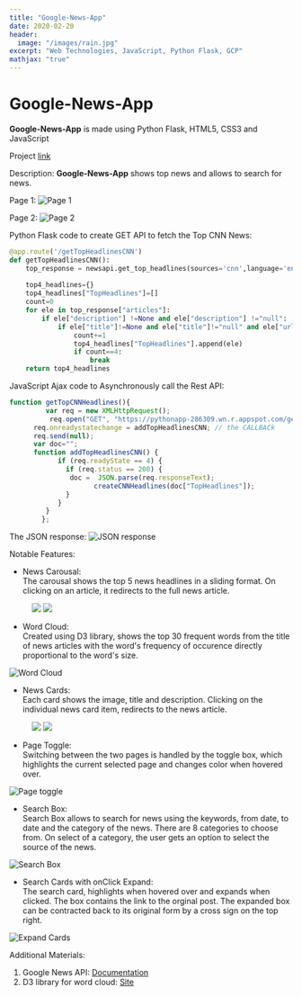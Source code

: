 ```yaml
---
title: "Google-News-App"
date: 2020-02-20
header:
  image: "/images/rain.jpg"
excerpt: "Web Technologies, JavaScript, Python Flask, GCP"
mathjax: "true"
---
```

# Google-News-App

**Google-News-App** is made using Python Flask, HTML5, CSS3 and JavaScript

Project [link](https://pythonapp-286309.wn.r.appspot.com/)

Description:
**Google-News-App** shows top news and allows to search for news.

Page 1:
<img src="{{ site.url }}{{ site.baseurl }}/images/newsapp/newsapppage1.jpg" alt="Page 1">

Page 2:
<img src="{{ site.url }}{{ site.baseurl }}/images/newsapp/newsapppage2.jpg" alt="Page 2">

Python Flask code to create GET API to fetch the Top CNN News:
```python
@app.route('/getTopHeadlinesCNN')
def getTopHeadlinesCNN():
    top_response = newsapi.get_top_headlines(sources='cnn',language='en')
     
    top4_headlines={}
    top4_headlines["TopHeadlines"]=[]
    count=0
    for ele in top_response["articles"]:
        if ele["description"] !=None and ele["description"] !="null":
            if ele["title"]!=None and ele["title"]!="null" and ele["url"]!=None and ele["url"]!="null" and ele["urlToImage"]!=None and ele["urlToImage"]!="null" and ele["source"]["id"]!=None and ele["source"]["id"]!="null" and ele["source"]["name"]!=None and ele["source"]["name"]!="null":
                count+=1
                top4_headlines["TopHeadlines"].append(ele)
                if count==4:
                    break
    return top4_headlines
```
JavaScript Ajax code to Asynchronously call the Rest API:
```js
function getTopCNNHeadlines(){
		 var req = new XMLHttpRequest();
		  req.open("GET", "https://pythonapp-286309.wn.r.appspot.com/getTopHeadlinesCNN", true);
      req.onreadystatechange = addTopHeadlinesCNN; // the CALLBACk
      req.send(null);
      var doc="";
      function addTopHeadlinesCNN() {
            if (req.readyState == 4) {
              if (req.status == 200) {
               doc =  JSON.parse(req.responseText); 
			         createCNNHeadlines(doc["TopHeadlines"]);
              }
            }
         }
		};
```
The JSON response:
<img src="{{ site.url }}{{ site.baseurl }}/images/newsapp/samplejson.png" alt="JSON response">

Notable Features:
+ News Carousal: <br/>
The carousal shows the top 5 news headlines in a sliding format. On clicking on an article, it redirects to the full news article. 
<figure class="half">
    <a href="{{ site.url }}{{ site.baseurl }}/images/newsapp/carousal1.PNG"><img src="{{ site.url }}{{ site.baseurl }}/images/newsapp/carousal1.PNG"></a>
    <a href="{{ site.url }}{{ site.baseurl }}/images/newsapp/carousal2.PNG"><img src="{{ site.url }}{{ site.baseurl }}/images/newsapp/carousal2.PNG"></a>
</figure>

+ Word Cloud: <br/>
Created using D3 library, shows the top 30 frequent words from the title of news articles with the word's frequency of occurence directly proportional to the word's size. <br/>
<img src="{{ site.url }}{{ site.baseurl }}/images/newsapp/wordcloud.PNG" alt="Word Cloud">

+ News Cards: <br/>
Each card shows the image, title and description. Clicking on the individual news card item, redirects to the news article.
<figure class="half">
    <a href="{{ site.url }}{{ site.baseurl }}/images/newsapp/cnnnewstop.PNG"><img src="{{ site.url }}{{ site.baseurl }}/images/newsapp/cnnnewstop.PNG"></a>
    <a href="{{ site.url }}{{ site.baseurl }}/images/newsapp/foxtopnews.PNG"><img src="{{ site.url }}{{ site.baseurl }}/images/newsapp/foxtopnews.PNG"></a>
</figure>

+ Page Toggle: <br/>
Switching between the two pages is handled by the toggle box, which highlights the current selected page and changes color when hovered over. <br/>
<img src="{{ site.url }}{{ site.baseurl }}/images/newsapp/toggle.png" alt="Page toggle">

+ Search Box: <br/>
Search Box allows to search for news using the keywords, from date, to date and the category of the news. There are 8 categories to choose from. On select of a category, the user gets an option to select the source of the news. <br/>
<img src="{{ site.url }}{{ site.baseurl }}/images/newsapp/searchbox.png" alt="Search Box">

+ Search Cards with onClick Expand: <br/>
The search card, highlights when hovered over and expands when clicked. The box contains the link to the orginal post. The expanded box can be contracted back to its original form by a cross sign on the top right. <br/>
<img src="{{ site.url }}{{ site.baseurl }}/images/newsapp/expandcards.png" alt="Expand Cards">

Additional Materials:
1. Google News API:
[Documentation](https://newsapi.org/docs)
2. D3 library for word cloud:
[Site](https://www.d3-graph-gallery.com/graph/wordcloud_size.html)


